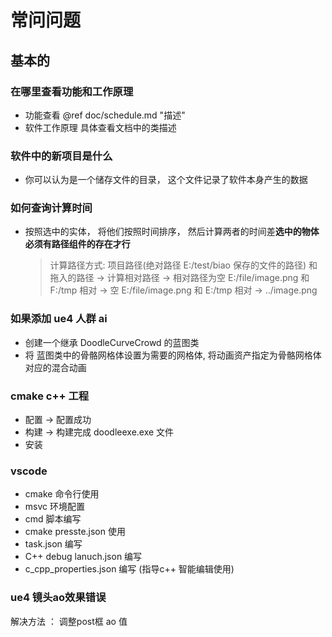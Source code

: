 # 常问问题

## 基本的

### 在哪里查看功能和工作原理

* 功能查看 @ref doc/schedule.md "描述"
* 软件工作原理 具体查看文档中的类描述

### 软件中的新项目是什么

* 你可以认为是一个储存文件的目录， 这个文件记录了软件本身产生的数据

### 如何查询计算时间

* 按照选中的实体， 将他们按照时间排序， 然后计算两者的时间差**选中的物体必须有路径组件的存在才行**
  > 计算路径方式:
  > 项目路径(绝对路径 E:/test/biao 保存的文件的路径) 和 拖入的路径 -> 计算相对路径 -> 相对路径为空
  > E:/file/image.png 和 F:/tmp 相对 -> 空
  > E:/file/image.png 和 E:/tmp 相对 -> ../image.png

### 如果添加 ue4 人群 ai

- 创建一个继承 DoodleCurveCrowd 的蓝图类
- 将 蓝图类中的骨骼网格体设置为需要的网格体, 将动画资产指定为骨骼网格体对应的混合动画

### cmake c++ 工程

- 配置 -> 配置成功
- 构建 -> 构建完成 doodleexe.exe 文件
- 安装

### vscode

- cmake 命令行使用
- msvc 环境配置
- cmd 脚本编写
- cmake presste.json 使用
- task.json 编写
- C++ debug lanuch.json 编写
- c_cpp_properties.json 编写 (指导c++ 智能编辑使用)

### ue4  镜头ao效果错误

解决方法 ： 调整post框 ao 值

